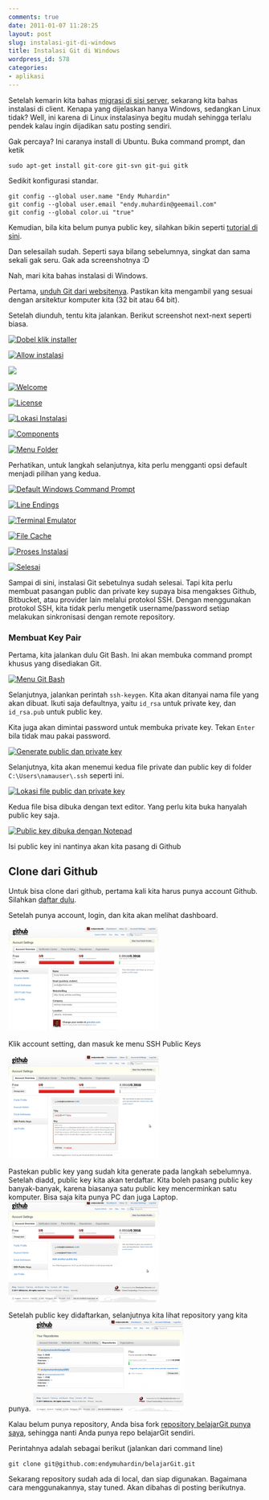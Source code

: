 ```yaml
---
comments: true
date: 2011-01-07 11:28:25
layout: post
slug: instalasi-git-di-windows
title: Instalasi Git di Windows
wordpress_id: 578
categories:
- aplikasi
---
```


Setelah kemarin kita bahas [migrasi di sisi server](http://endy.artivisi.com/blog/lain/migrasi-subversion-ke-git/), sekarang kita bahas instalasi di client. Kenapa yang dijelaskan hanya Windows, sedangkan Linux tidak? Well, ini karena di Linux instalasinya begitu mudah sehingga terlalu pendek kalau ingin dijadikan satu posting sendiri. 

Gak percaya? Ini caranya install di Ubuntu. Buka command prompt, dan ketik 

    
    
    sudo apt-get install git-core git-svn git-gui gitk
    


Sedikit konfigurasi standar. 

    
    
    git config --global user.name "Endy Muhardin"
    git config --global user.email "endy.muhardin@geemail.com"
    git config --global color.ui "true"
    



Kemudian, bila kita belum punya public key, silahkan bikin seperti [tutorial di sini](http://endy.artivisi.com/blog/linux/login-ssh-dengan-private-key/). 

Dan selesailah sudah. Seperti saya bilang sebelumnya, singkat dan sama sekali gak seru. Gak ada screenshotnya :D

Nah, mari kita bahas instalasi di Windows. 

Pertama, [unduh Git dari websitenya](http://git-scm.com/download/win). Pastikan kita mengambil yang sesuai dengan arsitektur komputer kita (32 bit atau 64 bit). 

Setelah diunduh, tentu kita jalankan. Berikut screenshot next-next seperti biasa. 

[![Dobel klik installer](https://lh3.googleusercontent.com/smXWv3F_rNxbpGk_Y0usTJhcuhf1ARfVHBzOInbWI87hJN5NUvXanKRniFLWhq1QusMJzHXA7sQ7ZBuxzYFkb2DG8K2ll61VzRL9rcyJ94KvWCSSFVnc0DKRSzr23cv9P2tFIfxnEmwr9eSu_3TcHnOEKEuYSAtmUij0XQVzTXoWxA5G4qRA_Rlew8YvLSa0tks0ygkMN-QJv-6ITK0S0-dHUEu4OJh0FI22N-d32GRq6fhra-b3HZ2w9d0NmdZZ3O6xD4PEyVkW7oHw37OuCVb9PpRJq-6Db_zzSuwUDUgH5UwqBRXsNKzNiNBZq5ZPVGkZVQuzrl9gjfRyyry2SHJHoFzh3IF7UC164Fy0lgTzqJFxruX0D22wUrWZD9dQuk2FXYhEQr5fWAu1qXVsL3vh5rWy7XFFpI0z838ViO8HxwUxRRoMs3IlJPSE-FeZO6cBZWx4ofO1HggJJnBwErxdnPiOX0tXVyWJ8KBxtsBGDnJMXqtZlVw0ftTdyFB_8y92BMWd1gnQ9f9TJgBL24HdR1tnO1MzSL8ncacfURQ=w1280-no)](https://lh3.googleusercontent.com/smXWv3F_rNxbpGk_Y0usTJhcuhf1ARfVHBzOInbWI87hJN5NUvXanKRniFLWhq1QusMJzHXA7sQ7ZBuxzYFkb2DG8K2ll61VzRL9rcyJ94KvWCSSFVnc0DKRSzr23cv9P2tFIfxnEmwr9eSu_3TcHnOEKEuYSAtmUij0XQVzTXoWxA5G4qRA_Rlew8YvLSa0tks0ygkMN-QJv-6ITK0S0-dHUEu4OJh0FI22N-d32GRq6fhra-b3HZ2w9d0NmdZZ3O6xD4PEyVkW7oHw37OuCVb9PpRJq-6Db_zzSuwUDUgH5UwqBRXsNKzNiNBZq5ZPVGkZVQuzrl9gjfRyyry2SHJHoFzh3IF7UC164Fy0lgTzqJFxruX0D22wUrWZD9dQuk2FXYhEQr5fWAu1qXVsL3vh5rWy7XFFpI0z838ViO8HxwUxRRoMs3IlJPSE-FeZO6cBZWx4ofO1HggJJnBwErxdnPiOX0tXVyWJ8KBxtsBGDnJMXqtZlVw0ftTdyFB_8y92BMWd1gnQ9f9TJgBL24HdR1tnO1MzSL8ncacfURQ=w1280-no)

[![Allow instalasi](https://lh3.googleusercontent.com/k9fNsCKt6SHUGv8AdWWjMFBgGEZWC4crcekLQWJZq_uFu7iBshYGx_i4cmo7mSfPyXdQ_AAKH7PNFkyJlq2OJX1-E7WpUdRacpJo_yaOFHC09z3xCuAXySZMYOSy4n1h4Rv45LjE55R1MU2P4Rri5h_qZza2pfUCgulc5TW4x0jfyZLPDwzsxAT7QpK7RhcWLw8UpinLfU0yyoJs4BrjKaMlorTJpsVeddvVmnGKglXPbLSW1OFfOwZP5FQyEuYLjv4jNtc9QUotCRF-uOmqwqSOrV0QkSQBU5d7C7Eb3h28kH1Zl29C5fZs5Je-MJG5xGJcxSCjaDWzJjFuiKtcF5hkB_AFqsecy4exu6A5DghfZiiXICqe3HoYCbo6Y_wVm-fAQZxuYjlvKjILO8R-VllCtO3nSuV06KF7WyTDhiGibzpcVDfX7QhAnxBWjhBK7PbM9bj-Pa-D2O5mxXSTSBZD31AmDckG_xXbOgzU_lZnRaYnJUuMr-qSOpFME1Eq3D9nDtbQeMLDeCs8drlPnJ_hWl8bJ5qSYnn1hwbOOZ8=w1280-no)](https://lh3.googleusercontent.com/k9fNsCKt6SHUGv8AdWWjMFBgGEZWC4crcekLQWJZq_uFu7iBshYGx_i4cmo7mSfPyXdQ_AAKH7PNFkyJlq2OJX1-E7WpUdRacpJo_yaOFHC09z3xCuAXySZMYOSy4n1h4Rv45LjE55R1MU2P4Rri5h_qZza2pfUCgulc5TW4x0jfyZLPDwzsxAT7QpK7RhcWLw8UpinLfU0yyoJs4BrjKaMlorTJpsVeddvVmnGKglXPbLSW1OFfOwZP5FQyEuYLjv4jNtc9QUotCRF-uOmqwqSOrV0QkSQBU5d7C7Eb3h28kH1Zl29C5fZs5Je-MJG5xGJcxSCjaDWzJjFuiKtcF5hkB_AFqsecy4exu6A5DghfZiiXICqe3HoYCbo6Y_wVm-fAQZxuYjlvKjILO8R-VllCtO3nSuV06KF7WyTDhiGibzpcVDfX7QhAnxBWjhBK7PbM9bj-Pa-D2O5mxXSTSBZD31AmDckG_xXbOgzU_lZnRaYnJUuMr-qSOpFME1Eq3D9nDtbQeMLDeCs8drlPnJ_hWl8bJ5qSYnn1hwbOOZ8=w1280-no)

[![ ](https://lh3.googleusercontent.com/Zw-GsIEUflCJPgJTcGY-9k5U8t1trWRDtMKi48fcudym2WhnnrR9PhZtPCqGPFX5ZEQuwuvIT_Lr9YE1dXLQ4_HRTfU1zYh554RunngG-jxiAjRlfLWoD-1bjaxpSArK84uTmM-nLAqlxCPl4T5sDStAVWr44OqRqi88sqEC39nchAFn9YQuzxt058y3lKr-Krzk5Zp0MsC0Paa1qxc08OqNohPeMLQvQhYTVfuDEBT6a1IBlQilMhQStUKfRY2OhxiZqRJkmVSweieIZCQr74Oee5QKmXa_EiAv1dnOabtJn51nbUeIuKvkoFhdHHruRPhQdMReqb_fsQD85C175gH5XpgkK9uyBsGSMTGElhzVaqyr11SKRYeIGTf818J8dZ6B1H_mXETYysM7XP2CdmYf-y7x1lpV2UxlU9fQIgx6NhOrgMI8g3Hw5_YANxB5aupyCEkhEYbxh5CxPo_gutjYNFx2NSpyMxZm3QXxBH11leDJJJOa_Jiu7cSg8KZm3K13WaG_yZQF43v9mp1e1YKQsdRtMLJVl19DemQFTYw=w1280-no)](https://lh3.googleusercontent.com/Zw-GsIEUflCJPgJTcGY-9k5U8t1trWRDtMKi48fcudym2WhnnrR9PhZtPCqGPFX5ZEQuwuvIT_Lr9YE1dXLQ4_HRTfU1zYh554RunngG-jxiAjRlfLWoD-1bjaxpSArK84uTmM-nLAqlxCPl4T5sDStAVWr44OqRqi88sqEC39nchAFn9YQuzxt058y3lKr-Krzk5Zp0MsC0Paa1qxc08OqNohPeMLQvQhYTVfuDEBT6a1IBlQilMhQStUKfRY2OhxiZqRJkmVSweieIZCQr74Oee5QKmXa_EiAv1dnOabtJn51nbUeIuKvkoFhdHHruRPhQdMReqb_fsQD85C175gH5XpgkK9uyBsGSMTGElhzVaqyr11SKRYeIGTf818J8dZ6B1H_mXETYysM7XP2CdmYf-y7x1lpV2UxlU9fQIgx6NhOrgMI8g3Hw5_YANxB5aupyCEkhEYbxh5CxPo_gutjYNFx2NSpyMxZm3QXxBH11leDJJJOa_Jiu7cSg8KZm3K13WaG_yZQF43v9mp1e1YKQsdRtMLJVl19DemQFTYw=w1280-no)

[![Welcome](https://lh3.googleusercontent.com/iOGhMjFDWm7bcswGrKT6WcIt6nqv-3hchWBxn7AZT4q8LgO0m0xWauQanQGc8m3xaso4YX7LZ6P3uj9SirxDeCIOX8kdhHfcXXEyTKauqANDq_R60sTqlKTbV4g6qSwnnL5-zxc0up5-Gf-Fd7frv3bg0TRLDCGvtuUajsyVkvb1euRXIimOCwXa42URnDuITlvlqXTEASkZaIPXJMVWm5i0U9eSQcg6JXkhoi4iw1UBvjnxTpr8uw6V36sWVgeXBpIqSev-jPkNjXO8BpheMnAASdB6Ch5w0cUei_O9iP7KhnbxSLD2AxquEQkBbhUCrbb32srr7ayGbOwP46-Bb18e98eJQUouvkQktYNj_Gkg9IGRxkhvX1dAOhMw56WFTef9Db-AW6n9KybuTd2bCQHDaEddBJw35FPsMz_kp3sRocLr43r5kC93iofcu1mfNaQKLoWBAujriYNNhTkHcPh0sCDwRKFQ95C82OuBx0xUKwWkrWG55azrUw7k43lgmWYh47L-eI6DooxPnGM-bZlAx0p1l1mtlvrRmvujPdw=w1280-no)](https://lh3.googleusercontent.com/iOGhMjFDWm7bcswGrKT6WcIt6nqv-3hchWBxn7AZT4q8LgO0m0xWauQanQGc8m3xaso4YX7LZ6P3uj9SirxDeCIOX8kdhHfcXXEyTKauqANDq_R60sTqlKTbV4g6qSwnnL5-zxc0up5-Gf-Fd7frv3bg0TRLDCGvtuUajsyVkvb1euRXIimOCwXa42URnDuITlvlqXTEASkZaIPXJMVWm5i0U9eSQcg6JXkhoi4iw1UBvjnxTpr8uw6V36sWVgeXBpIqSev-jPkNjXO8BpheMnAASdB6Ch5w0cUei_O9iP7KhnbxSLD2AxquEQkBbhUCrbb32srr7ayGbOwP46-Bb18e98eJQUouvkQktYNj_Gkg9IGRxkhvX1dAOhMw56WFTef9Db-AW6n9KybuTd2bCQHDaEddBJw35FPsMz_kp3sRocLr43r5kC93iofcu1mfNaQKLoWBAujriYNNhTkHcPh0sCDwRKFQ95C82OuBx0xUKwWkrWG55azrUw7k43lgmWYh47L-eI6DooxPnGM-bZlAx0p1l1mtlvrRmvujPdw=w1280-no)

[![License](https://lh3.googleusercontent.com/iOGhMjFDWm7bcswGrKT6WcIt6nqv-3hchWBxn7AZT4q8LgO0m0xWauQanQGc8m3xaso4YX7LZ6P3uj9SirxDeCIOX8kdhHfcXXEyTKauqANDq_R60sTqlKTbV4g6qSwnnL5-zxc0up5-Gf-Fd7frv3bg0TRLDCGvtuUajsyVkvb1euRXIimOCwXa42URnDuITlvlqXTEASkZaIPXJMVWm5i0U9eSQcg6JXkhoi4iw1UBvjnxTpr8uw6V36sWVgeXBpIqSev-jPkNjXO8BpheMnAASdB6Ch5w0cUei_O9iP7KhnbxSLD2AxquEQkBbhUCrbb32srr7ayGbOwP46-Bb18e98eJQUouvkQktYNj_Gkg9IGRxkhvX1dAOhMw56WFTef9Db-AW6n9KybuTd2bCQHDaEddBJw35FPsMz_kp3sRocLr43r5kC93iofcu1mfNaQKLoWBAujriYNNhTkHcPh0sCDwRKFQ95C82OuBx0xUKwWkrWG55azrUw7k43lgmWYh47L-eI6DooxPnGM-bZlAx0p1l1mtlvrRmvujPdw=w1280-no)](https://lh3.googleusercontent.com/iOGhMjFDWm7bcswGrKT6WcIt6nqv-3hchWBxn7AZT4q8LgO0m0xWauQanQGc8m3xaso4YX7LZ6P3uj9SirxDeCIOX8kdhHfcXXEyTKauqANDq_R60sTqlKTbV4g6qSwnnL5-zxc0up5-Gf-Fd7frv3bg0TRLDCGvtuUajsyVkvb1euRXIimOCwXa42URnDuITlvlqXTEASkZaIPXJMVWm5i0U9eSQcg6JXkhoi4iw1UBvjnxTpr8uw6V36sWVgeXBpIqSev-jPkNjXO8BpheMnAASdB6Ch5w0cUei_O9iP7KhnbxSLD2AxquEQkBbhUCrbb32srr7ayGbOwP46-Bb18e98eJQUouvkQktYNj_Gkg9IGRxkhvX1dAOhMw56WFTef9Db-AW6n9KybuTd2bCQHDaEddBJw35FPsMz_kp3sRocLr43r5kC93iofcu1mfNaQKLoWBAujriYNNhTkHcPh0sCDwRKFQ95C82OuBx0xUKwWkrWG55azrUw7k43lgmWYh47L-eI6DooxPnGM-bZlAx0p1l1mtlvrRmvujPdw=w1280-no)

[![Lokasi Instalasi](https://lh3.googleusercontent.com/ARdqdf3oUDeNtRuEcccYFfz09OTs2yn79-lhiZGnKV8SpcnnECxOFvH_sVf8tW0NQ6iGiJFdg8F96blkheBpacDSrQZ7R6VOuYGloneRj30mb4kKC_YLVDFxkC8YJlprhavlE6CuVMHeGURCFXt7rTK_HL3MfU-uTyGlI0IYARn8J_xq0G2IRYwMCkGus9EcHe9SYnNM4ocEi1aVd1jB2TFmvdCu0WgSGRAKofrIk0AAraZ_S3yuLvl75AMT7h1Cb8kFaCgL8btq2Q_2hRWXKkipVnmVBCHJNx6SFclyOxIrQ0ekAgu398qwju5zr6Q-GOGcW5NV3CnPMkQBcZ9hKLZiSuHovUb_dbsTjsq70J4RSlrQTaOth83FVhDn-aaIVFd3hNsdfF4BGt4KXKqrVVRzN7qqPE4KaB493LMO_vXXGRvackrzs6B4ldXvPBtGQVcvgg_3lMCkyoZr068JQMCN00zo_weLKv8Jfw2tFx0dnuIcpLz-jkUfQTUZjfWbQa2sGfNshNPO1LC_dUYaYfrjOaJ9lbhsM-Knph2szWU=w1280-no)](https://lh3.googleusercontent.com/ARdqdf3oUDeNtRuEcccYFfz09OTs2yn79-lhiZGnKV8SpcnnECxOFvH_sVf8tW0NQ6iGiJFdg8F96blkheBpacDSrQZ7R6VOuYGloneRj30mb4kKC_YLVDFxkC8YJlprhavlE6CuVMHeGURCFXt7rTK_HL3MfU-uTyGlI0IYARn8J_xq0G2IRYwMCkGus9EcHe9SYnNM4ocEi1aVd1jB2TFmvdCu0WgSGRAKofrIk0AAraZ_S3yuLvl75AMT7h1Cb8kFaCgL8btq2Q_2hRWXKkipVnmVBCHJNx6SFclyOxIrQ0ekAgu398qwju5zr6Q-GOGcW5NV3CnPMkQBcZ9hKLZiSuHovUb_dbsTjsq70J4RSlrQTaOth83FVhDn-aaIVFd3hNsdfF4BGt4KXKqrVVRzN7qqPE4KaB493LMO_vXXGRvackrzs6B4ldXvPBtGQVcvgg_3lMCkyoZr068JQMCN00zo_weLKv8Jfw2tFx0dnuIcpLz-jkUfQTUZjfWbQa2sGfNshNPO1LC_dUYaYfrjOaJ9lbhsM-Knph2szWU=w1280-no)

[![Components](https://lh3.googleusercontent.com/kIWQdvfmDsmH6VuVYSJ3l8p87C0O33FBZyzsb89nWebvlrx-uMSCFXNGLpjb1DO8FoNeXrzxRH9PP7y7ngKb6M2cEUatKvkY3EDpLxX80lhDJlbBt2aEf1SbAaTIILp_CdWD8hKxD2zZc0Hf7R6L5ptzDbU0z0SyyrW99d1XElvtXvo7Guk37GSi0SprtKXLg_TiPeShybTIByiXpqKJVbbZH0dWs_zZtMHD1Iz9-mjNKKHIAKM0gItHlStvm9De0t28SYJI9LnYvWjnS5ZeoyyNMbwHHOkl5JP-6TUco4j0r73qFEkY9-Kv48qu_kFXSumneWSYdr16I3cvBHm5eQbHq8kOMe21IakAnjQtLupsF2nIihGEVKcWfsQOTjGxyvGvMMSkxv5c71Ui05-AOX7xAMMRNmlNra1ql3sMVFtpM9PjBlXYu9EeqmhZFKwGICIe51Wpv6QxrS9B8SIU5GjA5v6W5emrRAbcma7qvVk12h4bv87w9-jOExZU3YF756n2h0FOQI81szEK8nZhIHbOV7N_uUvbq4ov6idKbkc=w1280-no)](https://lh3.googleusercontent.com/kIWQdvfmDsmH6VuVYSJ3l8p87C0O33FBZyzsb89nWebvlrx-uMSCFXNGLpjb1DO8FoNeXrzxRH9PP7y7ngKb6M2cEUatKvkY3EDpLxX80lhDJlbBt2aEf1SbAaTIILp_CdWD8hKxD2zZc0Hf7R6L5ptzDbU0z0SyyrW99d1XElvtXvo7Guk37GSi0SprtKXLg_TiPeShybTIByiXpqKJVbbZH0dWs_zZtMHD1Iz9-mjNKKHIAKM0gItHlStvm9De0t28SYJI9LnYvWjnS5ZeoyyNMbwHHOkl5JP-6TUco4j0r73qFEkY9-Kv48qu_kFXSumneWSYdr16I3cvBHm5eQbHq8kOMe21IakAnjQtLupsF2nIihGEVKcWfsQOTjGxyvGvMMSkxv5c71Ui05-AOX7xAMMRNmlNra1ql3sMVFtpM9PjBlXYu9EeqmhZFKwGICIe51Wpv6QxrS9B8SIU5GjA5v6W5emrRAbcma7qvVk12h4bv87w9-jOExZU3YF756n2h0FOQI81szEK8nZhIHbOV7N_uUvbq4ov6idKbkc=w1280-no)

[![Menu Folder](https://lh3.googleusercontent.com/sKT-YNauPhfSI52JU41qSVXsgHONhYN9h2H_A2Jlz8DviK-CZQeyo5LCmlxpqKmCK9M-pcFNMpZpSQviA1AHDTBEQpmOFQZlO7fvgo2g3BhFBcHdywSHwTrLiPvT8o1_MezeMyKRZTEmH6BNYCVNofMrqzYRfKciyTlhSUjmrr1pRifv-CgjiiPyBTbECNRJlM-jhGf29V3-dxnJKsOtQIjEchxA3_jNdxhrpidkup3l7vNz1PBNvZep7UKYcg_cLz0kS59p1nMlJiqzKqxc0RERKXbRolivBT9ZkUwYN1AnyKV9t9lKUEfNdkABVcDTA70DGozGplhtsOrnLgv41G7RqGfdzc8mj3Vxzu8BVjXWj1b_smohXjTDD10UI19zKuv2p48azpVvuWyQE5T_V5jHCXjvG3YxMwXvESS_0SdOcyXlMsWPyJbsiWheEnniWhEsDt-xadMDAmXhrM6FJs8T9kiL0FHDdeFk94mot56AFZ5e7lmYnhl3DNpoA5YVtWdF1eKsJ_FS_FR5m3EUD0BS7y6aL0HnYEMJkoUbskM=w1280-no)](https://lh3.googleusercontent.com/sKT-YNauPhfSI52JU41qSVXsgHONhYN9h2H_A2Jlz8DviK-CZQeyo5LCmlxpqKmCK9M-pcFNMpZpSQviA1AHDTBEQpmOFQZlO7fvgo2g3BhFBcHdywSHwTrLiPvT8o1_MezeMyKRZTEmH6BNYCVNofMrqzYRfKciyTlhSUjmrr1pRifv-CgjiiPyBTbECNRJlM-jhGf29V3-dxnJKsOtQIjEchxA3_jNdxhrpidkup3l7vNz1PBNvZep7UKYcg_cLz0kS59p1nMlJiqzKqxc0RERKXbRolivBT9ZkUwYN1AnyKV9t9lKUEfNdkABVcDTA70DGozGplhtsOrnLgv41G7RqGfdzc8mj3Vxzu8BVjXWj1b_smohXjTDD10UI19zKuv2p48azpVvuWyQE5T_V5jHCXjvG3YxMwXvESS_0SdOcyXlMsWPyJbsiWheEnniWhEsDt-xadMDAmXhrM6FJs8T9kiL0FHDdeFk94mot56AFZ5e7lmYnhl3DNpoA5YVtWdF1eKsJ_FS_FR5m3EUD0BS7y6aL0HnYEMJkoUbskM=w1280-no)

Perhatikan, untuk langkah selanjutnya, kita perlu mengganti opsi default menjadi pilihan yang kedua.

[![Default Windows Command Prompt](https://lh3.googleusercontent.com/1MJ4BA1MOdlaraKZs9kwuHhTa1Ny416MvtHXQ2zXhRkvdDrdjBtzRekA67b3tpyvHAfNuVPrFfII=w1280-no)](https://lh3.googleusercontent.com/1MJ4BA1MOdlaraKZs9kwuHhTa1Ny416MvtHXQ2zXhRkvdDrdjBtzRekA67b3tpyvHAfNuVPrFfII=w1280-no)

[![Line Endings](https://lh3.googleusercontent.com/W6zL37LSxwQlvtDzpsaJ6zH1M-CDyLltDWYHeq_LD6br335iOdi5RkgJFyu0Kz-7Ie0UsAQyh_8vxlClIgMNxF0xe2iKGhsungYERVSw-ZlYLB_O3XLoQMDX-g25j34ivbr9lGmbbZPmyKssXvVoZHkofMGTlv848l1n7UwXjHhfDA0FYNiHd3R4t3y8cz2KBkxRrTo7c4sFIYmJMoHDja75fN3V_ILGnfhoX3UZdJ9YLqIC4ZhDYMo0XfGuEqbb8a3JwhesMxJOv0kfnDN6bBtdGIBlN2ixFl1hrj_dp1pSgc8OB4hzHEJt6sb31LpGB0Cy3Atk7maBoV2FBTYa5tABpQL2_kAfRJtiICKlD7V2pchLl5er6uATs7OJzk5-G1jYX5PeIPiMtpRxjJzBMSbk2Sy3C-nl8-Qv2Hk6rnIZB1KBMqImCzyxse8p3Y2KYPXElFDzXDI-v4vw4zY78CwFqE3zSnPSddHDnjr2Svww2hTSUY_185TNvVb6GXIhCyPPe8hGU5A3kGYbJNatoXDM7S2qdUrphRDJKWdedRY=w1280-no)](https://lh3.googleusercontent.com/W6zL37LSxwQlvtDzpsaJ6zH1M-CDyLltDWYHeq_LD6br335iOdi5RkgJFyu0Kz-7Ie0UsAQyh_8vxlClIgMNxF0xe2iKGhsungYERVSw-ZlYLB_O3XLoQMDX-g25j34ivbr9lGmbbZPmyKssXvVoZHkofMGTlv848l1n7UwXjHhfDA0FYNiHd3R4t3y8cz2KBkxRrTo7c4sFIYmJMoHDja75fN3V_ILGnfhoX3UZdJ9YLqIC4ZhDYMo0XfGuEqbb8a3JwhesMxJOv0kfnDN6bBtdGIBlN2ixFl1hrj_dp1pSgc8OB4hzHEJt6sb31LpGB0Cy3Atk7maBoV2FBTYa5tABpQL2_kAfRJtiICKlD7V2pchLl5er6uATs7OJzk5-G1jYX5PeIPiMtpRxjJzBMSbk2Sy3C-nl8-Qv2Hk6rnIZB1KBMqImCzyxse8p3Y2KYPXElFDzXDI-v4vw4zY78CwFqE3zSnPSddHDnjr2Svww2hTSUY_185TNvVb6GXIhCyPPe8hGU5A3kGYbJNatoXDM7S2qdUrphRDJKWdedRY=w1280-no)

[![Terminal Emulator](https://lh3.googleusercontent.com/5X6VwjAYuY3Bz65NRdzknWZzB5HcXtq9Qn79-xXrvjuRF0G4qKQ_HEkKxeSF_1r9_o0KMYodKR7PY3rxGiFvc9aqk0maWBnFP_cjrsG8vrLjBhf0__9VX35NbQXEP_PMN8frd90SC0SMXuKlUaH8rGlXXDVrxJ4aOVI3Huov3iS4IKy5BCjjBlO80S8Nu9J0xM87hgoGzquzufRHQjS7llL56DUcvEqEh_79bxPXmWZBLvMXc-rfnmXf3sRz-z9z1nGjHrlrTkSUBBfBiwRbxst0S3Yxsf9_3QgCxJtFKrculko95Sqe_El18I-_ScUF15RSNqxwOzBgE8lndtIliri6QB8_npmXogjdfpTi4Qw85BhQ7qV2VzBOWbDiYUAZF1wJtE2Ayclu1oxpYtv-l7BbPLVb8ZAcAgVh4G3ggt5jpLC-kIBGUBrP33Of359PEt9E-fG8xo6K6zuxVQhJmmH1kgpRYdT4l2FCdmbARQmYYn_zNoH8qmyQ0KYs_6bl_HMRFW28gN_80M6s4iCIOlQB4W9uqDiZTUh2dH_p1Ps=w1280-no)](https://lh3.googleusercontent.com/5X6VwjAYuY3Bz65NRdzknWZzB5HcXtq9Qn79-xXrvjuRF0G4qKQ_HEkKxeSF_1r9_o0KMYodKR7PY3rxGiFvc9aqk0maWBnFP_cjrsG8vrLjBhf0__9VX35NbQXEP_PMN8frd90SC0SMXuKlUaH8rGlXXDVrxJ4aOVI3Huov3iS4IKy5BCjjBlO80S8Nu9J0xM87hgoGzquzufRHQjS7llL56DUcvEqEh_79bxPXmWZBLvMXc-rfnmXf3sRz-z9z1nGjHrlrTkSUBBfBiwRbxst0S3Yxsf9_3QgCxJtFKrculko95Sqe_El18I-_ScUF15RSNqxwOzBgE8lndtIliri6QB8_npmXogjdfpTi4Qw85BhQ7qV2VzBOWbDiYUAZF1wJtE2Ayclu1oxpYtv-l7BbPLVb8ZAcAgVh4G3ggt5jpLC-kIBGUBrP33Of359PEt9E-fG8xo6K6zuxVQhJmmH1kgpRYdT4l2FCdmbARQmYYn_zNoH8qmyQ0KYs_6bl_HMRFW28gN_80M6s4iCIOlQB4W9uqDiZTUh2dH_p1Ps=w1280-no)

[![File Cache](https://lh3.googleusercontent.com/2bUKaHYAtkkYeiSMBWZ28iKH-8m2KdQoqIj8KtMMpzRgwX51kWDHyfpnRfQrfuyJ3z1nM21aOghz0pcLM5DLXS-TFC5MzplhvRtYNFiPsOKINgzEPf90QhMyzOHymUQSjk-8efu1Cjw2FU_L47B0GmG2zXEb2M-tgNgkEqLNlHF9OqgWwmOjMJzjX-H6yEUHXF9Bqljj9B5LVZt83fgnQQR9asQ1LhiuamONAyen-8XqlbFUnRfccy_88tMT1CeExIzk5Ssudtehua5HlKbOWoVw4qYmwUKZwRa-KnAJlz9dW0dVT2nUAJZDAg9PCLh0V24Z9QctWt7qncDhhhf8wytKKho-A8QJp9lO5F2IDU6lPn1Dz8Pb3ZgE0-Ctc7Ns6n51njFl9i1MjhcwihTLLn3NLFDr4Kl1d_m_4o_JPnL9UYjIHVWAW1x3nIu1bbk2zEb5Mk13VjBtY-NpnUEWm_h3Hsy2Lqp28bcWov5mcD5CY-W4VJGPiQKYWI9BwQLIA63_Yye6MzLVR9BfJ2NIQ4emtbwsd29hKC0GvdYfFr0=w1280-no)](https://lh3.googleusercontent.com/2bUKaHYAtkkYeiSMBWZ28iKH-8m2KdQoqIj8KtMMpzRgwX51kWDHyfpnRfQrfuyJ3z1nM21aOghz0pcLM5DLXS-TFC5MzplhvRtYNFiPsOKINgzEPf90QhMyzOHymUQSjk-8efu1Cjw2FU_L47B0GmG2zXEb2M-tgNgkEqLNlHF9OqgWwmOjMJzjX-H6yEUHXF9Bqljj9B5LVZt83fgnQQR9asQ1LhiuamONAyen-8XqlbFUnRfccy_88tMT1CeExIzk5Ssudtehua5HlKbOWoVw4qYmwUKZwRa-KnAJlz9dW0dVT2nUAJZDAg9PCLh0V24Z9QctWt7qncDhhhf8wytKKho-A8QJp9lO5F2IDU6lPn1Dz8Pb3ZgE0-Ctc7Ns6n51njFl9i1MjhcwihTLLn3NLFDr4Kl1d_m_4o_JPnL9UYjIHVWAW1x3nIu1bbk2zEb5Mk13VjBtY-NpnUEWm_h3Hsy2Lqp28bcWov5mcD5CY-W4VJGPiQKYWI9BwQLIA63_Yye6MzLVR9BfJ2NIQ4emtbwsd29hKC0GvdYfFr0=w1280-no)

[![Proses Instalasi](https://lh3.googleusercontent.com/jP_dIgQNFaqsdr3AIPVAIaVx88yAZg4RlkdsSm2P25Yp1BysGikuF2gVfOYktqHaeLASYocPUQJD4idBrWxLOdA6K1LcBVDO_YLD1XBDlOxr1jmxpC3ZRJfKly_zx0enSQ_om0OqVl4yR7Yme3RxmfuP9mnNP2jVAKr85452QLiMnVAzvE0vg1w7KAQTqBnL33RJt6eeFdsXiK8CnO_dv1JIRHAqX39vYv7caJsTf5DLU0gTOYwlSMc8gEtPjnEOD7POE1_8m5w6uhXVbxFFTq_laaOjOk64wnOXUDK_HF9v_oc-pe-fqyhHqBu-wN5WAWYg1RkxwN_IXlTZ8FngqVQuG6nSCpVY5YcyaUpPlOOa-qNp6k-RZ8gQacDagVBlBnNCWS3Rofo7ml-Z4DAANGcOJsXFUNuHGcbhPvZAFniYqa9D2Y7Afek9iACzqeKWIUvuKemzaZY1yu4Iye8dyztyq833l0Ww7mGQOaFol5Nuz9KiI5SJSB53yi0btMk8PLcWxBzgVOJAHpECoX47Cmv3ruim5IweDRYKMp3nDhk=w1280-no)](https://lh3.googleusercontent.com/jP_dIgQNFaqsdr3AIPVAIaVx88yAZg4RlkdsSm2P25Yp1BysGikuF2gVfOYktqHaeLASYocPUQJD4idBrWxLOdA6K1LcBVDO_YLD1XBDlOxr1jmxpC3ZRJfKly_zx0enSQ_om0OqVl4yR7Yme3RxmfuP9mnNP2jVAKr85452QLiMnVAzvE0vg1w7KAQTqBnL33RJt6eeFdsXiK8CnO_dv1JIRHAqX39vYv7caJsTf5DLU0gTOYwlSMc8gEtPjnEOD7POE1_8m5w6uhXVbxFFTq_laaOjOk64wnOXUDK_HF9v_oc-pe-fqyhHqBu-wN5WAWYg1RkxwN_IXlTZ8FngqVQuG6nSCpVY5YcyaUpPlOOa-qNp6k-RZ8gQacDagVBlBnNCWS3Rofo7ml-Z4DAANGcOJsXFUNuHGcbhPvZAFniYqa9D2Y7Afek9iACzqeKWIUvuKemzaZY1yu4Iye8dyztyq833l0Ww7mGQOaFol5Nuz9KiI5SJSB53yi0btMk8PLcWxBzgVOJAHpECoX47Cmv3ruim5IweDRYKMp3nDhk=w1280-no)

[![Selesai](https://lh3.googleusercontent.com/OuEs6hdM9KDKBxKHNHt_UOtUiXLQWmWU0nxGTZKBnmD87onTM6BrPTPv03TwzY0llz2QRtwhf5TH-Ftao042eeeWsDwWdKamfp7QdBecfPl_eN2D8_wbV5QP-vcFW_Stw0lXwEKntFhNhIiMNTZSRjYqgSrPW7io3hU6IjUajjI8hpoIk4MyEKyPKWKXMQa3QKHPVjDiglzYbIxOFa7ZYmIgRik5ruIvu-9QrtvzHb4rzXvJu09FWG07laH9gSO7Osg1UUqOriEZgKfvNyEXrDCP-H4Yn2rnbkPskEKh7hQURjfnfP8pJxBYZkUzDMZLWxOP1dZ3F9sK803Q4R8brRWGkXAIIMk3w6re1PexEyGXcbniJbOnq-c4z0t2gIxv_n8SZCu5UYWwI0CsyawOi2qGTxIWZWaoTBzUSBCvHPVOkogkv5Ka1f1p7g7Wvg5SYWv_U0eupy27giNCjzW-fTo5WvLOqmnMeQP2PAVItbg8OLZa_x7puujt_03bsoAI9Pn9W743HXNYhMZwLVjoEyASEcRGpT3ViETYsRuqHsw=w1280-no)](https://lh3.googleusercontent.com/OuEs6hdM9KDKBxKHNHt_UOtUiXLQWmWU0nxGTZKBnmD87onTM6BrPTPv03TwzY0llz2QRtwhf5TH-Ftao042eeeWsDwWdKamfp7QdBecfPl_eN2D8_wbV5QP-vcFW_Stw0lXwEKntFhNhIiMNTZSRjYqgSrPW7io3hU6IjUajjI8hpoIk4MyEKyPKWKXMQa3QKHPVjDiglzYbIxOFa7ZYmIgRik5ruIvu-9QrtvzHb4rzXvJu09FWG07laH9gSO7Osg1UUqOriEZgKfvNyEXrDCP-H4Yn2rnbkPskEKh7hQURjfnfP8pJxBYZkUzDMZLWxOP1dZ3F9sK803Q4R8brRWGkXAIIMk3w6re1PexEyGXcbniJbOnq-c4z0t2gIxv_n8SZCu5UYWwI0CsyawOi2qGTxIWZWaoTBzUSBCvHPVOkogkv5Ka1f1p7g7Wvg5SYWv_U0eupy27giNCjzW-fTo5WvLOqmnMeQP2PAVItbg8OLZa_x7puujt_03bsoAI9Pn9W743HXNYhMZwLVjoEyASEcRGpT3ViETYsRuqHsw=w1280-no)

Sampai di sini, instalasi Git sebetulnya sudah selesai. Tapi kita perlu membuat pasangan public dan private key supaya bisa mengakses Github, Bitbucket, atau provider lain melalui protokol SSH. Dengan menggunakan protokol SSH, kita tidak perlu mengetik username/password setiap melakukan sinkronisasi dengan remote repository.


### Membuat Key Pair ###

Pertama, kita jalankan dulu Git Bash. Ini akan membuka command prompt khusus yang disediakan Git. 

[![Menu Git Bash](https://lh3.googleusercontent.com/pa5U80HlXvvEfbO8MVF_lu4P4Rk9shKbqjQYVS-JSZmfTb2iGRl79b1uRhQWWAQFOE7w8xCrmFXEAZC4qqR60bqpSLJzDkWHQFs-osdBjtBRyC8BvTKTwRMMvQoV2aht3iPBuPqosdQJe34Gb0uUK0tFGswJah70Fq29upDd9k6GOB7VuM1FRL9yiRMR5hFNL9BFmnBM4DGIEsSDZbR0SqgCYkBba48ZP1jwdye7N9TmMVx5hkgF7itHifzTFyIiKFEhz3MTYOaPk3hIwRIKuG5ip39aNne05y92HKxIJ5yaXNfTU92P4gHE7vjx80RxV9MGOYgPIcaF64wAGV8Jz8v9yC72-Ysj7fwskEJNa9V_hAgrEDztiwdNMiyxF-E8IHadWYzvhlejzZxMAV_-pC_XhWUOw2zXAfYy6TP0frptk4nb6ZantQuKgR58pS9klCwZeu6CxQ6mlR_AYEI_p8mBJORRSJmXhPXww_LcAEk8oD7i5dJIlSZY2t7OWPH9QlukliVLti0l4-1-u82KTXOnzfw3WOHI5uqpX8W2puQ=w1280-no)](https://lh3.googleusercontent.com/pa5U80HlXvvEfbO8MVF_lu4P4Rk9shKbqjQYVS-JSZmfTb2iGRl79b1uRhQWWAQFOE7w8xCrmFXEAZC4qqR60bqpSLJzDkWHQFs-osdBjtBRyC8BvTKTwRMMvQoV2aht3iPBuPqosdQJe34Gb0uUK0tFGswJah70Fq29upDd9k6GOB7VuM1FRL9yiRMR5hFNL9BFmnBM4DGIEsSDZbR0SqgCYkBba48ZP1jwdye7N9TmMVx5hkgF7itHifzTFyIiKFEhz3MTYOaPk3hIwRIKuG5ip39aNne05y92HKxIJ5yaXNfTU92P4gHE7vjx80RxV9MGOYgPIcaF64wAGV8Jz8v9yC72-Ysj7fwskEJNa9V_hAgrEDztiwdNMiyxF-E8IHadWYzvhlejzZxMAV_-pC_XhWUOw2zXAfYy6TP0frptk4nb6ZantQuKgR58pS9klCwZeu6CxQ6mlR_AYEI_p8mBJORRSJmXhPXww_LcAEk8oD7i5dJIlSZY2t7OWPH9QlukliVLti0l4-1-u82KTXOnzfw3WOHI5uqpX8W2puQ=w1280-no)

Selanjutnya, jalankan perintah `ssh-keygen`. Kita akan ditanyai nama file yang akan dibuat. Ikuti saja defaultnya, yaitu `id_rsa` untuk private key, dan `id_rsa.pub` untuk public key. 

Kita juga akan dimintai password untuk membuka private key. Tekan `Enter` bila tidak mau pakai password. 

[![Generate public dan private key](https://lh3.googleusercontent.com/09whf_RJXX4AEtq89gdeRNhBQLPkjREzi66J4cCRjwL16trH893IU8wIvNwlyNAQXXmAcqhs8-3cavgncnq4up5A-nDTKZ6vFWCwrS7smTrj1R8Kj0MrkYjpHrUltCi30XW-Hj2vyZw0d7_yuyWWvyGzh2UZoihsuJYhESTlslwbhPEVYv2a68A2IVrORm77o0Jjlxx3WqaPiP4q0vmEjEhdtzTdNaKjCov8SBrcSOELmfZ_pb1lQ3OIOCUjej2vjuo3qx-twFHb-KFdAdR37vmhQ7HNS62_tigXg8r3b9ZDJk-Tb22bPBDqARiRXY8H7F_KgsHcRwm-XuCXRZi4jnTcBz8w1oSB4UW4HzXb6wtUyZsq4Pqlk68WsoDxuzG2aAJxwFgNqHHzhSpa42ZtQm0BtWx3DK7anfWBLZJTkyVI3Rser8GNbQ5otZTT0c2Yn0gDp7r4BD7KeSykKLLmUWQSe7QAkd3Yq5MPJL1AXNM79jlzeASLxcOffYYOd9mF2lgx35JFKs23fg9V8n_3irqvsX5bjzHUs_MPX8ylTik=w1280-no)](https://lh3.googleusercontent.com/09whf_RJXX4AEtq89gdeRNhBQLPkjREzi66J4cCRjwL16trH893IU8wIvNwlyNAQXXmAcqhs8-3cavgncnq4up5A-nDTKZ6vFWCwrS7smTrj1R8Kj0MrkYjpHrUltCi30XW-Hj2vyZw0d7_yuyWWvyGzh2UZoihsuJYhESTlslwbhPEVYv2a68A2IVrORm77o0Jjlxx3WqaPiP4q0vmEjEhdtzTdNaKjCov8SBrcSOELmfZ_pb1lQ3OIOCUjej2vjuo3qx-twFHb-KFdAdR37vmhQ7HNS62_tigXg8r3b9ZDJk-Tb22bPBDqARiRXY8H7F_KgsHcRwm-XuCXRZi4jnTcBz8w1oSB4UW4HzXb6wtUyZsq4Pqlk68WsoDxuzG2aAJxwFgNqHHzhSpa42ZtQm0BtWx3DK7anfWBLZJTkyVI3Rser8GNbQ5otZTT0c2Yn0gDp7r4BD7KeSykKLLmUWQSe7QAkd3Yq5MPJL1AXNM79jlzeASLxcOffYYOd9mF2lgx35JFKs23fg9V8n_3irqvsX5bjzHUs_MPX8ylTik=w1280-no)

Selanjutnya, kita akan menemui kedua file private dan public key di folder `C:\Users\namauser\.ssh` seperti ini.

[![Lokasi file public dan private key](https://lh3.googleusercontent.com/DmSVC2raFeIldhAQhrHh8dcLHvb5eS4k1xb3pfh7w_3KGqhx0bMebWmsI76AKV6-wCerMrHo-FJ1TXIjyIP5XB6ZymDiB5D3I5cEzItJjZBeAeIxdACWfZGKy_Gjjp9ZfVVd5z-nKn4tx-p8oQSqEq8zSSH6EqfW3k5YVAj5OfHZnp68KsFiBJqnVObGAQLSR7ByUgut9cq1KhKNNBebeZJ6FioXVq9F2lg-hDt4wmwpHjitIoiJawpQ9HWA64PNg_boo6GqHJy7JAcCP7usGy0ljA5BJk5mjALa4R22ojGXp_1LvfnwWVO8G4cuJ33s6m7xf6Qp99vDRkmhCdC3tKKseN_qNBvSgHbr2XDxKkQZBUUqowWREZEIdMMBKQpLOBYZ-jg-XBKJDrd2ZLt0oVoctqfoGKW86V1vZhNhdvfZ4rSP_VwG19CAqW-FY_KKmR1Y-MNf1ftLyHEh3fRpPoADJTf_X2inWS2-rghwcDKupCFhrNSr1VVMxkarfySNrrxLutrrcLnnu-VMoIU3fvZRszShbhGY00gIG2Mwqt4=w1280-no)](https://lh3.googleusercontent.com/DmSVC2raFeIldhAQhrHh8dcLHvb5eS4k1xb3pfh7w_3KGqhx0bMebWmsI76AKV6-wCerMrHo-FJ1TXIjyIP5XB6ZymDiB5D3I5cEzItJjZBeAeIxdACWfZGKy_Gjjp9ZfVVd5z-nKn4tx-p8oQSqEq8zSSH6EqfW3k5YVAj5OfHZnp68KsFiBJqnVObGAQLSR7ByUgut9cq1KhKNNBebeZJ6FioXVq9F2lg-hDt4wmwpHjitIoiJawpQ9HWA64PNg_boo6GqHJy7JAcCP7usGy0ljA5BJk5mjALa4R22ojGXp_1LvfnwWVO8G4cuJ33s6m7xf6Qp99vDRkmhCdC3tKKseN_qNBvSgHbr2XDxKkQZBUUqowWREZEIdMMBKQpLOBYZ-jg-XBKJDrd2ZLt0oVoctqfoGKW86V1vZhNhdvfZ4rSP_VwG19CAqW-FY_KKmR1Y-MNf1ftLyHEh3fRpPoADJTf_X2inWS2-rghwcDKupCFhrNSr1VVMxkarfySNrrxLutrrcLnnu-VMoIU3fvZRszShbhGY00gIG2Mwqt4=w1280-no)


Kedua file bisa dibuka dengan text editor. Yang perlu kita buka hanyalah public key saja.

[![Public key dibuka dengan Notepad](https://lh3.googleusercontent.com/4VkMJu88-Cqdoyv28P29M3i4pn5CABQrm9pvq4xDTgucFAvemvvfirjZmz-NbNGb1XJdqVcIZyuN=w1280-no)](https://lh3.googleusercontent.com/4VkMJu88-Cqdoyv28P29M3i4pn5CABQrm9pvq4xDTgucFAvemvvfirjZmz-NbNGb1XJdqVcIZyuN=w1280-no)

Isi public key ini nantinya akan kita pasang di Github


## Clone dari Github


Untuk bisa clone dari github, pertama kali kita harus punya account Github. Silahkan [daftar dulu](https://github.com/plans). 

Setelah punya account, login, dan kita akan melihat dashboard. 

[![ ](/images/uploads/2011/01/01-github-dashboard-300x208.png)](/images/uploads/2011/01/01-github-dashboard-300x208.png)

Klik account setting, dan masuk ke menu SSH Public Keys

[![ ](/images/uploads/2011/01/02-github-add-pubkey-300x206.png)](/images/uploads/2011/01/02-github-add-pubkey-300x206.png)

Pastekan public key yang sudah kita generate pada langkah sebelumnya. Setelah diadd, public key kita akan terdaftar. Kita boleh pasang public key banyak-banyak, karena biasanya satu public key mencerminkan satu komputer. Bisa saja kita punya PC dan juga Laptop. 
[![ ](/images/uploads/2011/01/03-github-add-pubkey-completed-300x201.png)](/images/uploads/2011/01/03-github-add-pubkey-completed-300x201.png)

Setelah public key didaftarkan, selanjutnya kita lihat repository yang kita punya. 
[![ ](/images/uploads/2011/01/04-github-repositories-300x183.png)](/images/uploads/2011/01/04-github-repositories-300x183.png)


Kalau belum punya repository, Anda bisa fork [repository belajarGit punya saya](https://github.com/endymuhardin/belajarGit), sehingga nanti Anda punya repo belajarGit sendiri. 

Perintahnya adalah sebagai berikut (jalankan dari command line)

```
git clone git@github.com:endymuhardin/belajarGit.git
```

Sekarang repository sudah ada di local, dan siap digunakan. Bagaimana cara menggunakannya, stay tuned. Akan dibahas di posting berikutnya. 

